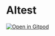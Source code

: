 # AItest
[![Open in Gitpod](https://gitpod.io/button/open-in-gitpod.svg)](https://gitpod.io/#https://github.com/yohaluf/AItest/blob/master/flappy_bird.py)
